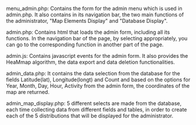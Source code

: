 menu_admin.php: Contains the form for the admin menu which is used in admin.php. It also contains in its navigation bar, the two main functions of the administrator, "Map Elements Display" and "Database Display".

admin.php: Contains html that loads the admin form, including all its functions. In the navigation bar of the page, by selecting appropriately, you can go to the corresponding function in another part of the page. 
 
admin.js: Contains javascript events for the admin form. It also provides the HeaMmap algorithm, the data export and data deletion functionalities.

admin_data.php: It contains the data selection from the database for the fields Latitude(lat), Longitude(longt) and Count and based on the options for Year, Month, Day, Hour, Activity from the admin form, the coordinates of the map are returned.

admin_map_display.php: 5 different selects are made from the database, each time collecting data from different fields and tables, in order to create each of the 5 distributions that will be displayed for the administrator.   
